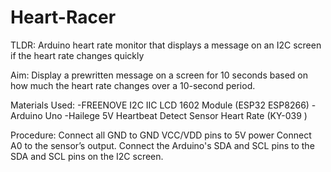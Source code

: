 # Heart-Racer
TLDR: Arduino heart rate monitor that displays a message on an I2C screen if the heart rate changes quickly

Aim: Display a prewritten message on a screen for 10 seconds based on how much the heart rate changes over a 10-second period.

Materials Used:
-FREENOVE I2C IIC LCD 1602 Module (ESP32 ESP8266)
-Arduino Uno
-Hailege 5V Heartbeat Detect Sensor Heart Rate (KY-039 )

Procedure: 
Connect all GND to GND
VCC/VDD pins to 5V power
Connect A0 to the sensor’s output.
Connect the Arduino's SDA and SCL pins to the SDA and SCL pins on the I2C screen.
